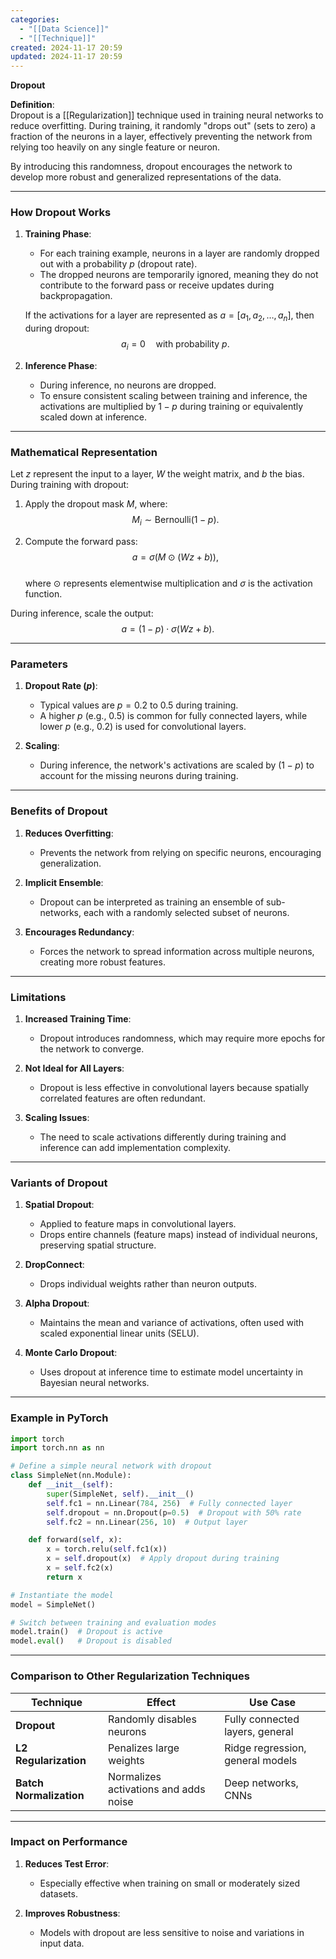 ```yaml
---
categories:
  - "[[Data Science]]"
  - "[[Technique]]"
created: 2024-11-17 20:59
updated: 2024-11-17 20:59
---
```

**Dropout**  

**Definition**:  
Dropout is a [[Regularization]] technique used in training neural networks to reduce overfitting. During training, it randomly "drops out" (sets to zero) a fraction of the neurons in a layer, effectively preventing the network from relying too heavily on any single feature or neuron.  

By introducing this randomness, dropout encourages the network to develop more robust and generalized representations of the data.  

---

### **How Dropout Works**

1. **Training Phase**:  
   - For each training example, neurons in a layer are randomly dropped out with a probability $p$ (dropout rate).  
   - The dropped neurons are temporarily ignored, meaning they do not contribute to the forward pass or receive updates during backpropagation.  

   If the activations for a layer are represented as $a = [a_1, a_2, \dots, a_n]$, then during dropout:  
   $$a_i = 0 \quad \text{with probability } p.$$  

2. **Inference Phase**:  
   - During inference, no neurons are dropped.  
   - To ensure consistent scaling between training and inference, the activations are multiplied by $1 - p$ during training or equivalently scaled down at inference.  

---

### **Mathematical Representation**

Let $z$ represent the input to a layer, $W$ the weight matrix, and $b$ the bias. During training with dropout:  

1. Apply the dropout mask $M$, where:  
   $$M_i \sim \text{Bernoulli}(1 - p).$$  

2. Compute the forward pass:  
   $$a = \sigma(M \odot (Wz + b)),$$  
   where $\odot$ represents elementwise multiplication and $\sigma$ is the activation function.  

During inference, scale the output:  
$$a = (1 - p) \cdot \sigma(Wz + b).$$

---

### **Parameters**  

1. **Dropout Rate ($p$)**:  
   - Typical values are $p = 0.2$ to $0.5$ during training.  
   - A higher $p$ (e.g., 0.5) is common for fully connected layers, while lower $p$ (e.g., 0.2) is used for convolutional layers.  

2. **Scaling**:  
   - During inference, the network's activations are scaled by $(1 - p)$ to account for the missing neurons during training.  

---

### **Benefits of Dropout**

1. **Reduces Overfitting**:  
   - Prevents the network from relying on specific neurons, encouraging generalization.  

2. **Implicit Ensemble**:  
   - Dropout can be interpreted as training an ensemble of sub-networks, each with a randomly selected subset of neurons.  

3. **Encourages Redundancy**:  
   - Forces the network to spread information across multiple neurons, creating more robust features.  

---

### **Limitations**

1. **Increased Training Time**:  
   - Dropout introduces randomness, which may require more epochs for the network to converge.  

2. **Not Ideal for All Layers**:  
   - Dropout is less effective in convolutional layers because spatially correlated features are often redundant.  

3. **Scaling Issues**:  
   - The need to scale activations differently during training and inference can add implementation complexity.  

---

### **Variants of Dropout**

1. **Spatial Dropout**:  
   - Applied to feature maps in convolutional layers.  
   - Drops entire channels (feature maps) instead of individual neurons, preserving spatial structure.  

2. **DropConnect**:  
   - Drops individual weights rather than neuron outputs.  

3. **Alpha Dropout**:  
   - Maintains the mean and variance of activations, often used with scaled exponential linear units (SELU).  

4. **Monte Carlo Dropout**:  
   - Uses dropout at inference time to estimate model uncertainty in Bayesian neural networks.  

---

### **Example in PyTorch**

```python
import torch
import torch.nn as nn

# Define a simple neural network with dropout
class SimpleNet(nn.Module):
    def __init__(self):
        super(SimpleNet, self).__init__()
        self.fc1 = nn.Linear(784, 256)  # Fully connected layer
        self.dropout = nn.Dropout(p=0.5)  # Dropout with 50% rate
        self.fc2 = nn.Linear(256, 10)  # Output layer

    def forward(self, x):
        x = torch.relu(self.fc1(x))
        x = self.dropout(x)  # Apply dropout during training
        x = self.fc2(x)
        return x

# Instantiate the model
model = SimpleNet()

# Switch between training and evaluation modes
model.train()  # Dropout is active
model.eval()   # Dropout is disabled
```

---

### **Comparison to Other Regularization Techniques**

| **Technique**           | **Effect**                            | **Use Case**                     |
| ----------------------- | ------------------------------------- | -------------------------------- |
| **Dropout**             | Randomly disables neurons             | Fully connected layers, general  |
| **L2 Regularization**   | Penalizes large weights               | Ridge regression, general models |
| **Batch Normalization** | Normalizes activations and adds noise | Deep networks, CNNs              |

---

### **Impact on Performance**

1. **Reduces Test Error**:  
   - Especially effective when training on small or moderately sized datasets.  

2. **Improves Robustness**:  
   - Models with dropout are less sensitive to noise and variations in input data.  